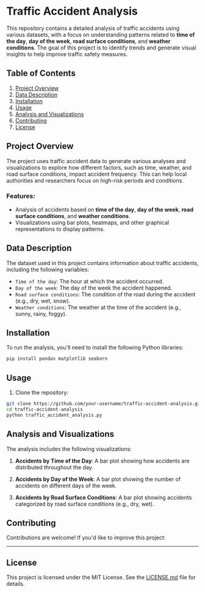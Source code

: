 # Traffic Accident Analysis

This repository contains a detailed analysis of traffic accidents using various datasets, with a focus on understanding patterns related to **time of the day**, **day of the week**, **road surface conditions**, and **weather conditions**. The goal of this project is to identify trends and generate visual insights to help improve traffic safety measures.

## Table of Contents
1. [Project Overview](#project-overview)
2. [Data Description](#data-description)
3. [Installation](#installation)
4. [Usage](#usage)
5. [Analysis and Visualizations](#analysis-and-visualizations)
6. [Contributing](#contributing)
7. [License](#license)

## Project Overview

The project uses traffic accident data to generate various analyses and visualizations to explore how different factors, such as time, weather, and road surface conditions, impact accident frequency. This can help local authorities and researchers focus on high-risk periods and conditions.

### Features:
- Analysis of accidents based on **time of the day**, **day of the week**, **road surface conditions**, and **weather conditions**.
- Visualizations using bar plots, heatmaps, and other graphical representations to display patterns.

## Data Description

The dataset used in this project contains information about traffic accidents, including the following variables:
- `Time of the day`: The hour at which the accident occurred.
- `Day of the week`: The day of the week the accident happened.
- `Road surface conditions`: The condition of the road during the accident (e.g., dry, wet, snow).
- `Weather conditions`: The weather at the time of the accident (e.g., sunny, rainy, foggy).

## Installation

To run the analysis, you'll need to install the following Python libraries:

```bash
pip install pandas matplotlib seaborn
```

## Usage

1. Clone the repository:

```bash
git clone https://github.com/your-username/traffic-accident-analysis.git
cd traffic-accident-analysis
python traffic_accident_analysis.py
```
## Analysis and Visualizations

The analysis includes the following visualizations:

1. **Accidents by Time of the Day**: A bar plot showing how accidents are distributed throughout the day.

2. **Accidents by Day of the Week**: A bar plot showing the number of accidents on different days of the week.

3. **Accidents by Road Surface Conditions**: A bar plot showing accidents categorized by road surface conditions (e.g., dry, wet).

## Contributing

Contributions are welcome! If you'd like to improve this project:

---

## License

This project is licensed under the MIT License. See the [LICENSE.md](LICENSE.md) file for details.
